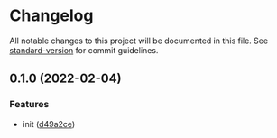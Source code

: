 # Changelog

All notable changes to this project will be documented in this file. See [standard-version](https://github.com/conventional-changelog/standard-version) for commit guidelines.

## 0.1.0 (2022-02-04)


### Features

* init ([d49a2ce](https://github.com/BlackGlory/extra-semver/commit/d49a2cee057105ff1f89a53a71e040c1d6cc1561))

